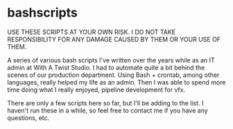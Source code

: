 bashscripts
===========

USE THESE SCRIPTS AT YOUR OWN RISK. I DO NOT TAKE RESPONSIBILITY FOR ANY DAMAGE CAUSED BY THEM OR YOUR USE OF THEM.

A series of various bash scripts I've written over the years while as an IT admin at With A Twist Studio.  I had to automate quite a bit behind the scenes of our production department.  Using Bash + crontab, among other languages, really helped my life as an admin.  Then I was able to spend more time doing what I really enjoyed, pipeline development for vfx.

There are only a few scripts here so far, but I'll be adding to the list.  I haven't run these in a while, so feel free to contact me if you have any questions, etc.
